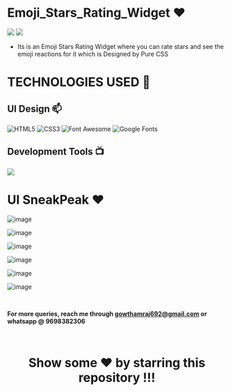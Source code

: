 # Emoji_Stars_Rating_Widget ❤️

![](https://img.shields.io/github/languages/count/gowthamrajk/Emoji_Stars_Rating_Widget)   ![](https://img.shields.io/github/languages/top/gowthamrajk/Emoji_Stars_Rating_Widget)

- Its is an Emoji Stars Rating Widget where you can rate stars and see the emoji reactions for it which is Designed by Pure CSS

# TECHNOLOGIES USED 📌

## UI Design 📫

![HTML5](https://img.shields.io/static/v1?style=for-the-badge&message=HTML5&color=E34F26&logo=HTML5&logoColor=FFFFFF&label=)
![CSS3](https://img.shields.io/static/v1?style=for-the-badge&message=CSS3&color=1572B6&logo=CSS3&logoColor=FFFFFF&label=)
![Font Awesome](https://img.shields.io/static/v1?style=for-the-badge&message=Font+Awesome&color=339AF0&logo=Font+Awesome&logoColor=FFFFFF&label=)
![Google Fonts](https://img.shields.io/static/v1?style=for-the-badge&message=Google+Fonts&color=4285F4&logo=Google+Fonts&logoColor=FFFFFF&label=)

## Development Tools 📺

![](https://img.shields.io/static/v1?style=for-the-badge&message=Sublime+Text&color=222222&logo=Sublime+Text&logoColor=FF9800&label=)

# UI SneakPeak ❤️ 

![image](https://user-images.githubusercontent.com/43011442/127988885-5760efde-c775-42d9-a78e-55d90fe9742f.png)

![image](https://user-images.githubusercontent.com/43011442/127989556-09ce2dd6-d49b-4d34-83fb-568d8d857695.png)

![image](https://user-images.githubusercontent.com/43011442/127989046-6b3581cf-75ec-427a-8f5e-2b108b68c59d.png)

![image](https://user-images.githubusercontent.com/43011442/127989109-09f6b8cc-7650-4b92-922c-b6b79371a85a.png)

![image](https://user-images.githubusercontent.com/43011442/127989195-7f89d216-ab9b-4b1a-9b1c-565ca619f8ec.png)

![image](https://user-images.githubusercontent.com/43011442/127989259-bf783076-73cb-4838-8512-b52ea67fc246.png)

<br>

**For more queries, reach me through gowthamraj692@gmail.com or whatsapp @ 9698382306**

<br>

<div align="center">

# Show some ❤️ by starring this repository !!!

